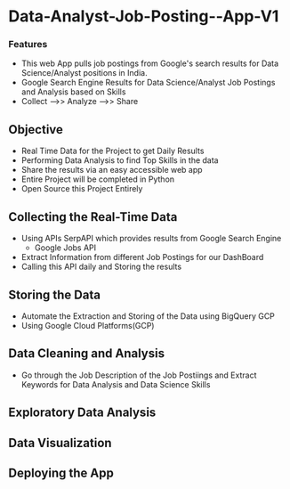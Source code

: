 # Data-Analyst-Job-Posting--App-V1

### Features

- This web App pulls job postings from Google's search results for Data Science/Analyst positions in India.
- Google Search Engine Results for Data Science/Analyst Job Postings and Analysis based on Skills 
- Collect -->> Analyze -->> Share

## Objective

- Real Time Data for the Project to get Daily Results
- Performing Data Analysis to find Top Skills in the data
- Share the results via an easy accessible web app 
- Entire Project will be completed in Python
- Open Source this Project Entirely

## Collecting the Real-Time Data 

 - Using APIs SerpAPI which provides results from Google Search Engine
   - Google Jobs API
 - Extract Information from different Job Postings for our DashBoard
 - Calling this API daily and Storing the results
 
 ## Storing the Data 
 
 - Automate the Extraction and Storing of the Data using BigQuery GCP 
 - Using Google Cloud Platforms(GCP)
 
 ## Data Cleaning and Analysis
 
 - Go through the Job Description of the Job Postiings and Extract Keywords for Data Analysis and Data Science Skills
 
 
## Exploratory Data Analysis


## Data Visualization 



## Deploying the App
